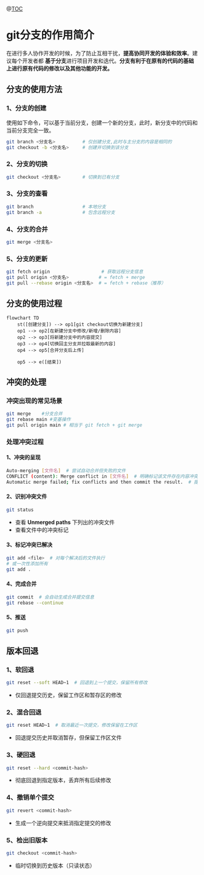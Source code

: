 ﻿@[TOC](git分支的使用、冲突的处理以及版本回退)

# git分支的作用简介

在进行多人协作开发的时候，为了防止互相干扰，**提高协同开发的体验和效率**。建议每个开发者都
**基于分支**进行项目开发和迭代。**分支有利于在原有的代码的基础上进行原有代码的修改以及其他功能的开发。**

## 分支的使用方法

### 1、分支的创建
使用如下命令，可以基于当前分支，创建一个新的分支，此时，新分支中的代码和当前分支完全一致。
```bash
git branch <分支名>          # 仅创建分支,此时与主分支的内容是相同的
git checkout -b <分支名>     # 创建并切换到该分支
```

### 2、分支的切换

```bash
git checkout <分支名>        # 切换到已有分支
```

### 3、分支的查看

```bash
git branch                  # 本地分支
git branch -a               # 包含远程分支
```

### 4、分支的合并

```bash
git merge <分支名>  
```

### 5、分支的更新

```bash
git fetch origin                   # 获取远程分支信息
git pull origin <分支名>           # = fetch + merge
git pull --rebase origin <分支名>  # = fetch + rebase（推荐）
```

## 分支的使用过程

```mermaid
flowchart TD
    st([创建分支]) --> op1[git checkout切换为新建分支]
    op1 --> op2[在新建分支中修改/新增/删除内容]
    op2 --> op3[将新建分支中的内容提交]
    op3 --> op4[切换回主分支并拉取最新的内容]
    op4 --> op5[合并分支后上传]
  
    op5 --> e([结束])
```

## 冲突的处理
### 冲突出现的常见场景

```bash
git merge    #分支合并
git rebase main #变基操作
git pull origin main # 相当于 git fetch + git merge
```
### 处理冲突过程
#### 1、冲突的呈现

```bash
Auto-merging [文件名]  # 尝试自动合并但失败的文件
CONFLICT (content): Merge conflict in [文件名]  # 明确标记该文件存在内容冲突
Automatic merge failed; fix conflicts and then commit the result.  # 提示需要手动解决冲突后提交
```
#### 2、识别冲突文件

```bash
git status
```
* 查看 **Unmerged paths** 下列出的冲突文件
* 查看文件中的冲突标记

#### 3、标记冲突已解决

```bash
git add <file>  # 对每个解决后的文件执行
# 或一次性添加所有
git add .
```
#### 4、完成合并

```bash
git commit  # 会自动生成合并提交信息
git rebase --continue
```

#### 5、推送

```bash
git push 
```

## 版本回退
### 1、软回退

```bash
git reset --soft HEAD~1  # 回退到上一个提交，保留所有修改
```
* 仅回退提交历史，保留工作区和暂存区的修改
### 2、混合回退

```bash
git reset HEAD~1  # 取消最近一次提交，修改保留在工作区
```
* 回退提交历史并取消暂存，但保留工作区文件
### 3、硬回退

```bash
git reset --hard <commit-hash>
```
* 彻底回退到指定版本，丢弃所有后续修改
### 4、撤销单个提交

```bash
git revert <commit-hash>
```
* 生成一个逆向提交来抵消指定提交的修改
### 5、检出旧版本

```bash
git checkout <commit-hash>
```
* 临时切换到历史版本（只读状态）

